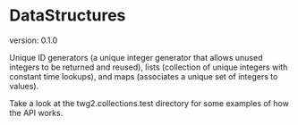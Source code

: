 DataStructures
==============
version: 0.1.0

Unique ID generators (a unique integer generator that allows unused integers to be returned and reused), lists (collection of unique integers with constant time lookups), and maps (associates a unique set of integers to values). 

Take a look at the twg2.collections.test directory for some examples of how the API works.

